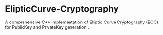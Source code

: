 # ElipticCurve-Cryptography
A comprehensive C++ implementation of Elliptic Curve Cryptography (ECC) for PublicKey and PrivateKey generation .
